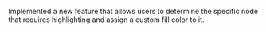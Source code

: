 Implemented a new feature that allows users to determine the specific node that requires highlighting and assign a custom fill color to it.
